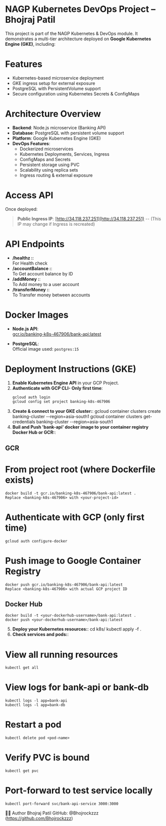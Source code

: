 # NAGP Kubernetes DevOps Project – Bhojraj Patil

This project is part of the NAGP Kubernetes & DevOps module. It demonstrates a multi-tier architecture deployed on **Google Kubernetes Engine (GKE)**, including:

# Features

- Kubernetes-based microservice deployment
- GKE ingress setup for external exposure
- PostgreSQL with PersistentVolume support
- Secure configuration using Kubernetes Secrets & ConfigMaps

# Architecture Overview
- **Backend**: Node.js microservice (Banking API)
- **Database**: PostgreSQL with persistent volume support
- **Platform**: Google Kubernetes Engine (GKE)
- **DevOps Features**:
  - Dockerized microservices
  - Kubernetes Deployments, Services, Ingress
  - ConfigMaps and Secrets
  - Persistent storage using PVC
  - Scalability using replica sets
  - Ingress routing & external exposure

# Access API
Once deployed:
> **Public Ingress IP**: [http://34.118.237.251](http://34.118.237.251)  -- (This IP may change if Ingress is recreated)

# API Endpoints 
- **/healthz :**:  
  For Health check
- **/accountBalance :**:  
  To Get account balance by ID  
- **/addMoney :**:  
  To Add money to a user account
- **/transferMoney :**:  
  To Transfer money between accounts

# Docker Images

- **Node.js API**:  
  [gcr.io/banking-k8s-467906/bank-api:latest](https://console.cloud.google.com/gcr/images/banking-k8s-467906/GLOBAL/bank-api)

- **PostgreSQL**:  
  Official image used: `postgres:15`


# Deployment Instructions (GKE)

1. **Enable Kubernetes Engine API** in your GCP Project.
2. **Authenticate with GCP CLI- Only first time**:
    ```bash
    gcloud auth login
    gcloud config set project banking-k8s-467906
3. **Create & connect to your GKE cluster:**:
    gcloud container clusters create banking-cluster --region=asia-south1
    gcloud container clusters get-credentials banking-cluster --region=asia-south1
4. **Buil and Push 'bank-api' docker image to your container registry Docker Hub or GCR:**:
  ## GCR
  # From project root (where Dockerfile exists)
    docker build -t gcr.io/banking-k8s-467906/bank-api:latest .
    Replace <banking-k8s-467906> with <your-project-id>
  # Authenticate with GCP (only first time)
    gcloud auth configure-docker
  # Push image to Google Container Registry
    docker push gcr.io/banking-k8s-467906/bank-api:latest
    Replace <banking-k8s-467906> with actual GCP project ID
  ## Docker Hub
    docker build -t <your-dockerhub-username>/bank-api:latest .
    docker push <your-dockerhub-username>/bank-api:latest

5. **Deploy your Kubernetes resources:**:
    cd k8s/
    kubectl apply -f .
6. **Check services and pods:**:
  # View all running resources
    kubectl get all
  # View logs for bank-api or bank-db
    kubectl logs -l app=bank-api
    kubectl logs -l app=bank-db
  # Restart a pod
    kubectl delete pod <pod-name>
  # Verify PVC is bound
    kubectl get pvc
  # Port-forward to test service locally
    kubectl port-forward svc/bank-api-service 3000:3000


🧑‍💻 Author
Bhojraj Patil
GitHub: @Bhojrockzzz (https://github.com/Bhojrockzzz)
